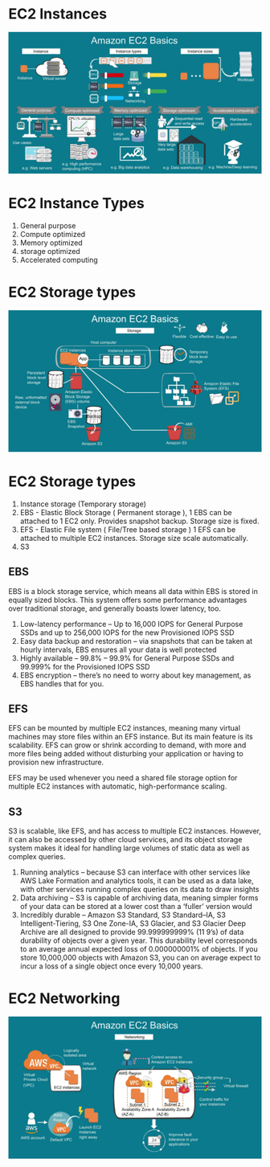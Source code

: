 # EC2 Instances

![ec2](images/ec2.JPG)

# EC2 Instance Types

1. General purpose
2. Compute optimized
3. Memory optimized
4. storage optimized
5. Accelerated computing

# EC2 Storage types

![ec2 Storage](images/ec2_storage.JPG)

# EC2 Storage types

1. Instance storage (Temporary storage)
2. EBS - Elastic Block Storage ( Permanent storage ), 1 EBS can be attached to 1 EC2 only. Provides snapshot backup. Storage size is fixed.
3. EFS - Elastic File system ( File/Tree based storage ) 1 EFS can be attached to multiple EC2 instances. Storage size scale automatically.
4. S3

## EBS
EBS is a block storage service, which means all data within EBS is stored in equally sized blocks. This system offers some performance advantages over traditional storage, and generally boasts lower latency, too.

1. Low-latency performance – Up to 16,000 IOPS for General Purpose SSDs and up to 256,000 IOPS for the new Provisioned IOPS SSD
2. Easy data backup and restoration – via snapshots that can be taken at hourly intervals, EBS ensures all your data is well protected
3. Highly available – 99.8% – 99.9% for General Purpose SSDs and 99.999% for the Provisioned IOPS SSD
4. EBS encryption – there’s no need to worry about key management, as EBS handles that for you.

## EFS

EFS can be mounted by multiple EC2 instances, meaning many virtual machines may store files within an EFS instance. 
But its main feature is its scalability. EFS can grow or shrink according to demand, with more and more files being added without disturbing your application or having to provision new infrastructure.

EFS may be used whenever you need a shared file storage option for multiple EC2 instances with automatic, high-performance scaling. 

## S3

S3 is scalable, like EFS, and has access to multiple EC2 instances. However, it can also be accessed by other cloud services, and its object storage system makes it ideal for handling large volumes of static data as well as complex queries.

1. Running analytics – because S3 can interface with other services like AWS Lake Formation and analytics tools, it can be used as a data lake, with other services running complex queries on its data to draw insights
2. Data archiving – S3 is capable of archiving data, meaning simpler forms of your data can be stored at a lower cost than a ‘fuller’ version would
3. Incredibly durable – Amazon S3 Standard, S3 Standard–IA, S3 Intelligent-Tiering, S3 One Zone-IA, S3 Glacier, and S3 Glacier Deep Archive are all designed to provide 99.999999999% (11 9’s) of data durability of objects over a given year. This durability level corresponds to an average annual expected loss of 0.000000001% of objects. If you store 10,000,000 objects with Amazon S3, you can on average expect to incur a loss of a single object once every 10,000 years.


# EC2 Networking

![ec2 Networking](images/ec2_networking.JPG)
